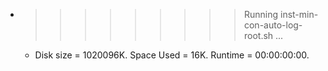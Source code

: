 * >>>>>>>>> Running inst-min-con-auto-log-root.sh ...
  * Disk size = 1020096K. Space Used = 16K. Runtime = 00:00:00:00.
